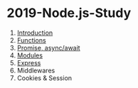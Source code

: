 ﻿# 2019-Node.js-Study
1. <a href="https://github.com/JJuOn/2019-Node.js-Study/tree/master/1.%20Introduction">Introduction</a>
1. <a href="https://github.com/JJuOn/2019-Node.js-Study/tree/master/2.%20Functions">Functions</a>
1. <a href="https://github.com/JJuOn/2019-Node.js-Study/tree/master/3.%20Promise">Promise, async/await</a>
1. <a href="https://github.com/JJuOn/2019-Node.js-Study/tree/master/4.%20Modules">Modules</a>
1. <a href="https://github.com/JJuOn/2019-Node.js-Study/tree/master/5.%20Express">Express</a>
1. Middlewares
1. Cookies & Session 